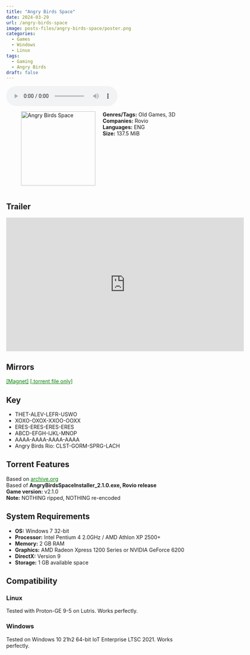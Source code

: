 ```yaml
---
title: "Angry Birds Space"
date: 2024-03-29
url: /angry-birds-space
image: posts-files/angry-birds-space/poster.png
categories:
  - Games
  - Windows
  - Linux
tags:
  - Gaming
  - Angry Birds
draft: false
---
```


<style>
  body.dark-mode,
  body.dark-mode main * {
    background: url('/posts-files/angry-birds-space/background.jpg') center center fixed no-repeat;
    background-size: cover;
    color: #f5f5f5;
  }
</style>

<script>
    document.addEventListener('DOMContentLoaded', function () {
        document.body.classList.add('dark-mode');
        localStorage.setItem('darkMode', 'true');
    });
</script>

<audio controls autoplay>
  <source src="/posts-files/angry-birds-space/music.mp3" type="audio/mp3">
  Your browser does not support the audio tag.
</audio>

<figure style="float: left; margin-right: 20px;">
  <img src="/posts-files/angry-birds-space/poster.png" alt="Angry Birds Space" style="width: 200px;">
</figure>

**Genres/Tags:** Old Games, 3D  
**Companies:** Rovio  
**Languages:** ENG  
**Size:** 137.5 MiB  

# ⠀
# ⠀
## Trailer
<iframe width="640" height="360" src="https://www.youtube.com/embed/Zc-XlVLHJDo" title="Angry Birds Space" frameborder="0" allow="accelerometer; autoplay; clipboard-write; encrypted-media; gyroscope; picture-in-picture; web-share" referrerpolicy="strict-origin-when-cross-origin" allowfullscreen></iframe>

## Mirrors
<a href="magnet:?xt=urn:btih:2MKNQN45IYYWY2PGZCMDJIW7A7TY5ZMV&dn=Angry%20Birds%20Space" style="color: green;">[Magnet]</a>
<a href="https://www.dropbox.com/scl/fi/m1yjc53fn6hg39wck801q/Angry-Birds-Space.torrent?rlkey=h2b5qisf9kw3xaut71h3fq1bn&st=v2fu5lqt&dl=1" style="color: green;">[.torrent file only]</a>

## Key
- THET-ALEV-LEFR-USWO
- XOXO-OXOX-XXOO-OOXX
- ERES-ERES-ERES-ERES 
- ABCD-EFGH-IJKL-MNOP
- AAAA-AAAA-AAAA-AAAA 
- Angry Birds Rio: CLST-GORM-SPRG-LACH

## Torrent Features
Based on <a href="https://archive.org/details/angry-birds-pc" style="color: green;">archive.org</a>   
Based of **AngryBirdsSpaceInstaller_2.1.0.exe, Rovio release**  
**Game version:** v2.1.0  
**Note:** NOTHING ripped, NOTHING re-encoded

## System Requirements
- **OS:** Windows 7 32-bit
- **Processor:** Intel Pentium 4 2.0GHz / AMD Athlon XP 2500+
- **Memory:** 2 GB RAM
- **Graphics:** AMD Radeon Xpress 1200 Series or NVIDIA GeForce 6200
- **DirectX:** Version 9
- **Storage:** 1 GB available space

## Compatibility
### Linux
Tested with Proton-GE 9-5 on Lutris. Works perfectly.  

### Windows
Tested on Windows 10 21h2 64-bit IoT Enterprise LTSC 2021. Works perfectly.
